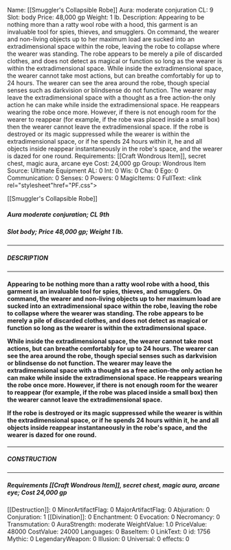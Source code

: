 Name: [[Smuggler's Collapsible Robe]]
Aura: moderate conjuration
CL: 9
Slot: body
Price: 48,000 gp
Weight: 1 lb.
Description: Appearing to be nothing more than a ratty wool robe with a hood, this garment is an invaluable tool for spies, thieves, and smugglers. On command, the wearer and non-living objects up to her maximum load are sucked into an extradimensional space within the robe, leaving the robe to collapse where the wearer was standing. The robe appears to be merely a pile of discarded clothes, and does not detect as magical or function so long as the wearer is within the extradimensional space. While inside the extradimensional space, the wearer cannot take most actions, but can breathe comfortably for up to 24 hours. The wearer can see the area around the robe, though special senses such as darkvision or blindsense do not function. The wearer may leave the extradimensional space with a thought as a free action-the only action he can make while inside the extradimensional space. He reappears wearing the robe once more. However, if there is not enough room for the wearer to reappear (for example, if the robe was placed inside a small box) then the wearer cannot leave the extradimensional space. If the robe is destroyed or its magic suppressed while the wearer is within the extradimensional space, or if he spends 24 hours within it, he and all objects inside reappear instantaneously in the robe's space, and the wearer is dazed for one round.
Requirements: [[Craft Wondrous Item]], secret chest, magic aura, arcane eye
Cost: 24,000 gp
Group: Wondrous Item
Source: Ultimate Equipment
AL: 0
Int: 0
Wis: 0
Cha: 0
Ego: 0
Communication: 0
Senses: 0
Powers: 0
MagicItems: 0
FullText: <link rel="stylesheet"href="PF.css"><div class="heading"><p class="alignleft">[[Smuggler's Collapsible Robe]]</p><div style="clear: both;"></div></div><div><h5><b>Aura </b>moderate conjuration; <b>CL </b>9th</h5><h5><b>Slot </b>body; <b>Price </b>48,000 gp; <b>Weight </b>1 lb.</h5></div><hr/><div><h5><b>DESCRIPTION</b></h5></div><hr/><div><h4><p>Appearing to be nothing more than a ratty wool robe with a hood, this garment is an invaluable tool for spies, thieves, and smugglers. On command, the wearer and non-living objects up to her maximum load are sucked into an extradimensional space within the robe, leaving the robe to collapse where the wearer was standing. The robe appears to be merely a pile of discarded clothes, and does not detect as magical or function so long as the wearer is within the extradimensional space. </p><p>While inside the extradimensional space, the wearer cannot take most actions, but can breathe comfortably for up to 24 hours. The wearer can see the area around the robe, though special senses such as darkvision or blindsense do not function. The wearer may leave the extradimensional space with a thought as a free action-the only action he can make while inside the extradimensional space. He reappears wearing the robe once more. However, if there is not enough room for the wearer to reappear (for example, if the robe was placed inside a small box) then the wearer cannot leave the extradimensional space. </p><p>If the robe is destroyed or its magic suppressed while the wearer is within the extradimensional space, or if he spends 24 hours within it, he and all objects inside reappear instantaneously in the robe's space, and the wearer is dazed for one round.</p></h4></div><hr/><div><h5><b>CONSTRUCTION</b></h5></div><hr/><div><h5><b>Requirements </b>[[Craft Wondrous Item]], <i>secret chest</i>, <i>magic aura</i>, <i>arcane eye</i>; <b>Cost </b>24,000 gp</h5></div>
[[Destruction]]: 0
MinorArtifactFlag: 0
MajorArtifactFlag: 0
Abjuration: 0
Conjuration: 1
[[Divination]]: 0
Enchantment: 0
Evocation: 0
Necromancy: 0
Transmutation: 0
AuraStrength: moderate
WeightValue: 1.0
PriceValue: 48000
CostValue: 24000
Languages: 0
BaseItem: 0
LinkText: 0
id: 1756
Mythic: 0
LegendaryWeapon: 0
Illusion: 0
Universal: 0
effects: 0
